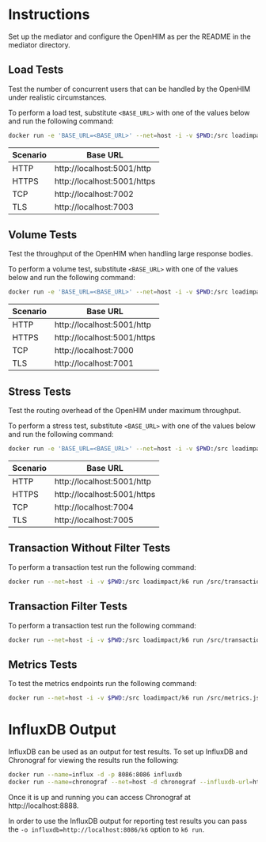 # Instructions

Set up the mediator and configure the OpenHIM as per the README in the mediator
directory.

## Load Tests

Test the number of concurrent users that can be handled by the OpenHIM under
realistic circumstances.

To perform a load test, substitute `<BASE_URL>` with one of the values below and
run the following command:

```bash
docker run -e 'BASE_URL=<BASE_URL>' --net=host -i -v $PWD:/src loadimpact/k6 run /src/load.js
```

| Scenario | Base URL                    |
| -------- | --------------------------- |
| HTTP     | http://localhost:5001/http  |
| HTTPS    | http://localhost:5001/https |
| TCP      | http://localhost:7002       |
| TLS      | http://localhost:7003       |

## Volume Tests

Test the throughput of the OpenHIM when handling large response bodies.

To perform a volume test, substitute `<BASE_URL>` with one of the values below
and run the following command:

```bash
docker run -e 'BASE_URL=<BASE_URL>' --net=host -i -v $PWD:/src loadimpact/k6 run /src/volume.js
```

| Scenario | Base URL                    |
| -------- | --------------------------- |
| HTTP     | http://localhost:5001/http  |
| HTTPS    | http://localhost:5001/https |
| TCP      | http://localhost:7000       |
| TLS      | http://localhost:7001       |

## Stress Tests

Test the routing overhead of the OpenHIM under maximum throughput.

To perform a stress test, substitute `<BASE_URL>` with one of the values below
and run the following command:

```bash
docker run -e 'BASE_URL=<BASE_URL>' --net=host -i -v $PWD:/src loadimpact/k6 run /src/stress.js
```

| Scenario | Base URL                    |
| -------- | --------------------------- |
| HTTP     | http://localhost:5001/http  |
| HTTPS    | http://localhost:5001/https |
| TCP      | http://localhost:7004       |
| TLS      | http://localhost:7005       |

## Transaction Without Filter Tests

To perform a transaction test run the following command:

```bash
docker run --net=host -i -v $PWD:/src loadimpact/k6 run /src/transactionsWithoutFilters.js
```

## Transaction Filter Tests

To perform a transaction test run the following command:

```bash
docker run --net=host -i -v $PWD:/src loadimpact/k6 run /src/transactionsWithFilters.js
```

## Metrics Tests

To test the metrics endpoints run the following command:

```bash
docker run --net=host -i -v $PWD:/src loadimpact/k6 run /src/metrics.js
```

# InfluxDB Output

InfluxDB can be used as an output for test results. To set up InfluxDB and Chronograf for viewing the results run the following:

```bash
docker run --name=influx -d -p 8086:8086 influxdb
docker run --name=chronograf --net=host -d chronograf --influxdb-url=http://localhost:8086
```

Once it is up and running you can access Chronograf at http://localhost:8888.

In order to use the InfluxDB output for reporting test results you can pass the `-o influxdb=http://localhost:8086/k6` option to `k6 run`.
